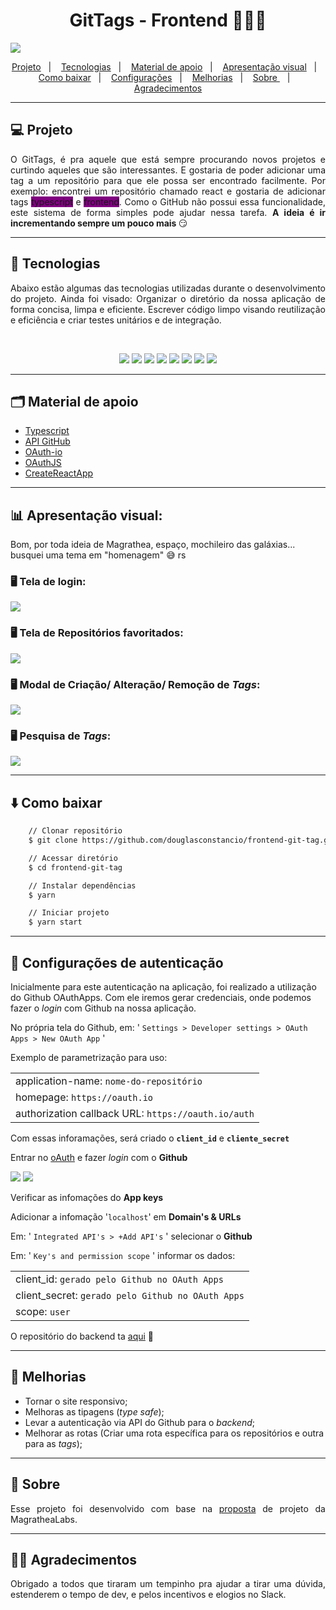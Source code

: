 <h1 align="center" >GitTags - Frontend 👨🏻‍💻</h1>

<img src="public/gittags.png">

<br/>

<p align="center">
    <a href="#-projeto">Projeto</a>&nbsp;&nbsp;&nbsp;|&nbsp;&nbsp;&nbsp;
    <a href="#-tecnologias">Tecnologias</a>&nbsp;&nbsp;&nbsp;|&nbsp;&nbsp;&nbsp;
    <a href="#-material-de-apoio">Material de apoio</a>&nbsp;&nbsp;&nbsp;|&nbsp;&nbsp;&nbsp;
    <a href="#-apresentação-visual">Apresentação visual</a>&nbsp;&nbsp;&nbsp;|&nbsp;&nbsp;&nbsp;
    <a href="#-como-baixar">Como baixar</a>&nbsp;&nbsp;&nbsp;|&nbsp;&nbsp;&nbsp;
    <a href="#-configurações-de-autenticação">Configurações</a>&nbsp;&nbsp;&nbsp;|&nbsp;&nbsp;&nbsp;
    <a href="#-melhorias">Melhorias</a>&nbsp;&nbsp;&nbsp;|&nbsp;&nbsp;&nbsp;
    <a href="#-sobre"> Sobre </a>&nbsp;&nbsp;&nbsp;|&nbsp;&nbsp;&nbsp;
    <a href="#-agradecimentos">Agradecimentos</a>

---

## 💻 Projeto

<p align="justify">
    O GitTags, é pra aquele que está sempre procurando novos projetos e curtindo aqueles que são interessantes. E gostaria de poder adicionar uma tag a um repositório para que ele possa ser encontrado facilmente. Por exemplo: encontrei um repositório chamado react e gostaria de adicionar tags <span style="background-color:purple"> typescript</span> e <span style="background-color:purple"> frontend</span>. Como o GitHub não possui essa funcionalidade, este sistema de forma simples pode ajudar nessa tarefa. <strong>A ideia é ir incrementando sempre um pouco mais </strong> 😏
</p>

---

## 📌 Tecnologias

<p align="justify">
Abaixo estão algumas das tecnologias utilizadas durante o desenvolvimento do projeto. Ainda foi visado: Organizar o diretório da nossa aplicação de forma concisa, limpa e eficiente. Escrever código limpo visando reutilização e eficiência e criar testes unitários e de integração.
</p>
<br>
<p align="center">
    <img  src="https://img.shields.io/badge/HTML5-CB3837?style=for-the-badge&logo=html5&logoColor=white"/>
    <img  src="https://img.shields.io/badge/CSS3-239120?style=for-the-badge&logo=css3&logoColor=white"/>
    <img  src="https://img.shields.io/badge/-Yarn-2C8EBB?&style=for-the-badge&logoColor=fff&logo=yarn&logoWidth=25"/>
    <img  src="https://img.shields.io/badge/GitHub-100000?style=for-the-badge&logo=github&logoColor=white"/>
    <img  src="https://img.shields.io/badge/styled--components-CA4245?style=for-the-badge&logo=styled-components&logoColor=white"/>
    <img  src="https://img.shields.io/badge/-TypeScript-5C2D91?&style=for-the-badge&logoColor=fff&logo=TypeScript&logoWidth=25"/>
    <img  src="https://img.shields.io/badge/React-20232A?style=for-the-badge&logo=react&logoColor=61DAFB"/>
    <img  src="https://img.shields.io/badge/React_Router-F7DF1E?style=for-the-badge&logo=react-router&logoColor=black"/>
</p>

---

## 🗂 Material de apoio

- [Typescript](https://www.typescriptlang.org/)
- [API GitHub](https://docs.github.com/pt/rest/guides/getting-started-with-the-rest-api)
- [OAuth-io](https://oauth.io/signin)
- [OAuthJS](https://github.com/oauth-io/oauth-js)
- [CreateReactApp](https://create-react-app.dev/docs/getting-started/)

---

## 📊 Apresentação visual:

Bom, por toda ideia de Magrathea, espaço, mochileiro das galáxias... busquei uma tema em "homenagem" 😅 rs

### 🖥️ Tela de login:

<img src="public/login-screen.png">

### 🖥️ Tela de Repositórios favoritados:

<img src="public/repositories-screen.png">

### 🖥️ Modal de Criação/ Alteração/ Remoção de _Tags_:

<img src="public/tag-modal.png">

### 🖥️ Pesquisa de _Tags_:

<img src="public/search-screen.png">

---

## ⬇️ Como baixar

```bash
    // Clonar repositório
    $ git clone https://github.com/douglasconstancio/frontend-git-tag.git

    // Acessar diretório
    $ cd frontend-git-tag

    // Instalar dependências
    $ yarn

    // Iniciar projeto
    $ yarn start

```

---

## 🔧 Configurações de autenticação

Inicialmente para este autenticação na aplicação, foi realizado a utilização do Github OAuthApps. Com ele iremos gerar credenciais, onde podemos fazer o _login_ com Github na nossa aplicação.

No própria tela do Github, em: ' `Settings > Developer settings > OAuth Apps > New OAuth App` '

Exemplo de parametrização para uso:

|    |
| ---|
| application-name: `nome-do-repositório`             |
| homepage: `https://oauth.io`                        |
| authorization callback URL: `https://oauth.io/auth` |

Com essas inforamações, será criado o **`client_id`** e **`cliente_secret`**

Entrar no [oAuth](https://oauth.io/signup) e fazer _login_ com o **Github**

<img src="https://img.shields.io/badge/-oAuthApps-2C8EBB?&style=for-the-badge&logoColor=fff&logo=app-store&logoWidth=20"/>

<img  src="https://img.shields.io/badge/GitHub-100000?style=for-the-badge&logo=github&logoColor=white&logoWidth=25"/>

Verificar as infomações do **App keys**

Adicionar a infomação '`localhost`' em **Domain's & URLs**

Em: ' `Integrated API's > +Add API's` ' selecionar o **Github**

Em: ' `Key's and permission scope` ' informar os dados:

|    |
| ---|
| client_id: `gerado pelo Github no OAuth Apps` |
| client_secret: `gerado pelo Github no OAuth Apps`|
| scope: `user` |

O repositório do backend ta [aqui](https://github.com/douglasconstancio/backend-tags) 🎯

---

## 💭 Melhorias

- Tornar o site responsivo;
- Melhoras as tipagens (_type safe_);
- Levar a autenticação via API do Github para o _backend_;
- Melhorar as rotas (Criar uma rota específica para os repositórios e outra para as _tags_);

---

## 🔖 Sobre

<p align="justify">
Esse projeto foi desenvolvido com base na <a href="https://github.com/magrathealabs/template-projeto-selecao/blob/master/projects/GITHUB.md"> proposta</a> de projeto da MagratheaLabs.

</p>

---

## 👏🏼 Agradecimentos

<p align="justify">
Obrigado a todos que tiraram um tempinho pra ajudar a tirar uma dúvida, estenderem o tempo de dev, e pelos incentivos e elogios no Slack.
</p>
